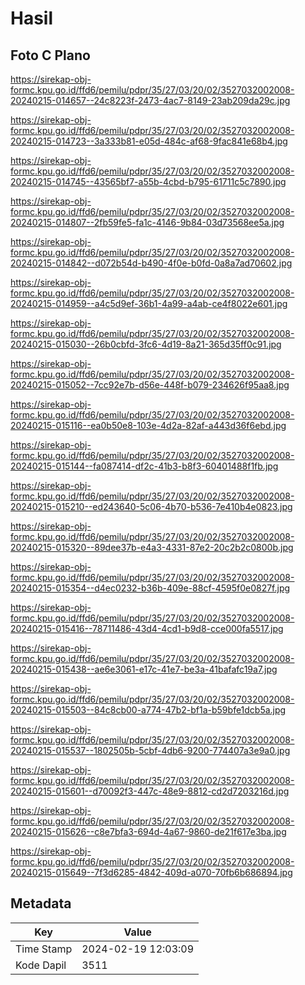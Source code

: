# Hasil

## Foto C Plano

https://sirekap-obj-formc.kpu.go.id/ffd6/pemilu/pdpr/35/27/03/20/02/3527032002008-20240215-014657--24c8223f-2473-4ac7-8149-23ab209da29c.jpg

https://sirekap-obj-formc.kpu.go.id/ffd6/pemilu/pdpr/35/27/03/20/02/3527032002008-20240215-014723--3a333b81-e05d-484c-af68-9fac841e68b4.jpg

https://sirekap-obj-formc.kpu.go.id/ffd6/pemilu/pdpr/35/27/03/20/02/3527032002008-20240215-014745--43565bf7-a55b-4cbd-b795-61711c5c7890.jpg

https://sirekap-obj-formc.kpu.go.id/ffd6/pemilu/pdpr/35/27/03/20/02/3527032002008-20240215-014807--2fb59fe5-fa1c-4146-9b84-03d73568ee5a.jpg

https://sirekap-obj-formc.kpu.go.id/ffd6/pemilu/pdpr/35/27/03/20/02/3527032002008-20240215-014842--d072b54d-b490-4f0e-b0fd-0a8a7ad70602.jpg

https://sirekap-obj-formc.kpu.go.id/ffd6/pemilu/pdpr/35/27/03/20/02/3527032002008-20240215-014959--a4c5d9ef-36b1-4a99-a4ab-ce4f8022e601.jpg

https://sirekap-obj-formc.kpu.go.id/ffd6/pemilu/pdpr/35/27/03/20/02/3527032002008-20240215-015030--26b0cbfd-3fc6-4d19-8a21-365d35ff0c91.jpg

https://sirekap-obj-formc.kpu.go.id/ffd6/pemilu/pdpr/35/27/03/20/02/3527032002008-20240215-015052--7cc92e7b-d56e-448f-b079-234626f95aa8.jpg

https://sirekap-obj-formc.kpu.go.id/ffd6/pemilu/pdpr/35/27/03/20/02/3527032002008-20240215-015116--ea0b50e8-103e-4d2a-82af-a443d36f6ebd.jpg

https://sirekap-obj-formc.kpu.go.id/ffd6/pemilu/pdpr/35/27/03/20/02/3527032002008-20240215-015144--fa087414-df2c-41b3-b8f3-60401488f1fb.jpg

https://sirekap-obj-formc.kpu.go.id/ffd6/pemilu/pdpr/35/27/03/20/02/3527032002008-20240215-015210--ed243640-5c06-4b70-b536-7e410b4e0823.jpg

https://sirekap-obj-formc.kpu.go.id/ffd6/pemilu/pdpr/35/27/03/20/02/3527032002008-20240215-015320--89dee37b-e4a3-4331-87e2-20c2b2c0800b.jpg

https://sirekap-obj-formc.kpu.go.id/ffd6/pemilu/pdpr/35/27/03/20/02/3527032002008-20240215-015354--d4ec0232-b36b-409e-88cf-4595f0e0827f.jpg

https://sirekap-obj-formc.kpu.go.id/ffd6/pemilu/pdpr/35/27/03/20/02/3527032002008-20240215-015416--78711486-43d4-4cd1-b9d8-cce000fa5517.jpg

https://sirekap-obj-formc.kpu.go.id/ffd6/pemilu/pdpr/35/27/03/20/02/3527032002008-20240215-015438--ae6e3061-e17c-41e7-be3a-41bafafc19a7.jpg

https://sirekap-obj-formc.kpu.go.id/ffd6/pemilu/pdpr/35/27/03/20/02/3527032002008-20240215-015503--84c8cb00-a774-47b2-bf1a-b59bfe1dcb5a.jpg

https://sirekap-obj-formc.kpu.go.id/ffd6/pemilu/pdpr/35/27/03/20/02/3527032002008-20240215-015537--1802505b-5cbf-4db6-9200-774407a3e9a0.jpg

https://sirekap-obj-formc.kpu.go.id/ffd6/pemilu/pdpr/35/27/03/20/02/3527032002008-20240215-015601--d70092f3-447c-48e9-8812-cd2d7203216d.jpg

https://sirekap-obj-formc.kpu.go.id/ffd6/pemilu/pdpr/35/27/03/20/02/3527032002008-20240215-015626--c8e7bfa3-694d-4a67-9860-de21f617e3ba.jpg

https://sirekap-obj-formc.kpu.go.id/ffd6/pemilu/pdpr/35/27/03/20/02/3527032002008-20240215-015649--7f3d6285-4842-409d-a070-70fb6b686894.jpg


## Metadata

| Key        | Value               |
| ---------- | ------------------- |
| Time Stamp | 2024-02-19 12:03:09 |
| Kode Dapil | 3511                |




